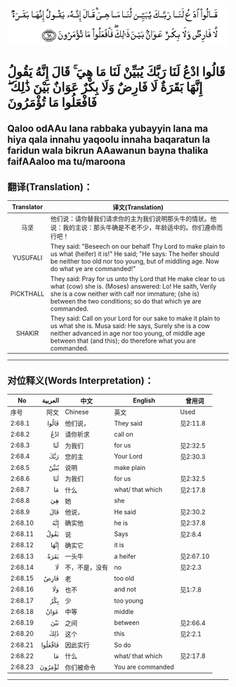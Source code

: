 ![002:068](images/002_068.gif)

#  قَالُوا ادْعُ لَنَا رَبَّكَ يُبَيِّنْ لَنَا مَا هِيَ ۚ قَالَ إِنَّهُ يَقُولُ إِنَّهَا بَقَرَةٌ لَا فَارِضٌ وَلَا بِكْرٌ عَوَانٌ بَيْنَ ذَٰلِكَ ۖ فَافْعَلُوا مَا تُؤْمَرُونَ 

## Qaloo odAAu lana rabbaka yubayyin lana ma hiya qala innahu yaqoolu innaha baqaratun la faridun wala bikrun AAawanun bayna thalika faifAAaloo ma tu/maroona

## 翻译(Translation)：

| Translator | 译文(Translation)                                            |
| :--------: | ------------------------------------------------------------ |
|    马坚    | 他们说：请你替我们请求你的主为我们说明那头牛的情状。他说：我的主说：那头牛确是不老不少，年龄适中的。你们遵命而行吧！ |
|  YUSUFALI  | They said: "Beseech on our behalf Thy Lord to make plain to us what (heifer) it is!" He said; "He says: The heifer should be neither too old nor too young, but of middling age. Now do what ye are commanded!" |
| PICKTHALL  | They said: Pray for us unto thy Lord that He make clear to us what (cow) she is. (Moses) answered: Lo! He saith, Verily she is a cow neither with calf nor immature; (she is) between the two conditions; so do that which ye are commanded. |
|   SHAKIR   | They said: Call on your Lord for our sake to make it plain to us what she is. Musa said: He says, Surely she is a cow neither advanced in age nor too young, of middle age between that (and this); do therefore what you are commanded. |

---

## 对位释义(Words Interpretation)：

| No      | العربية | 中文           | English           | 曾用词    |
| ------- | ------: | -------------- | ----------------- | --------- |
| 序号    |    阿文 | Chinese        | 英文              | Used      |
| 2:68.1  |   قَالُوا | 他们说，       | They said         | 见2:11.8  |
| 2:68.2  |     ادْعُ | 请你祈求       | call on           |           |
| 2:68.3  |     لَنَا | 为我们         | for us            | 见2:32.5  |
| 2:68.4  |     رَبَّكَ | 您的主         | Your Lord         | 见2:30.3  |
| 2:68.5  |    يُبَيِّنْ | 说明           | make plain        |           |
| 2:68.6  |     لَنَا | 为我们         | for us            | 见2:32.5  |
| 2:68.7  |      مَا | 什么           | what/ that which  | 见2:17.8  |
| 2:68.8  |      هِيَ | 她             | she               |           |
| 2:68.9  |     قَالَ | 他说，         | He said           | 见2:30.2  |
| 2:68.10 |     إِنَّهُ | 确实他         | he is             | 见2:37.8  |
| 2:68.11 |    يَقُولُ | 说             | Says              | 见2:8.4   |
| 2:68.12 |    إِنَّهَا | 确实它         | it is             |           |
| 2:68.13 |    بَقَرَةٌ | 一头牛         | a heifer          | 见2:67.10 |
| 2:68.14 |      لَا | 不，不是，没有 | no                | 见2:2.3   |
| 2:68.15 |    فَارِضٌ | 老             | too old           |           |
| 2:68.16 |     وَلَا | 也不           | and not           | 见1:7.8   |
| 2:68.17 |     بِكْرٌ | 少             | too young         |           |
| 2:68.18 |    عَوَانٌ | 中等           | middle            |           |
| 2:68.19 |     بَيْنَ | 之间           | between           | 见2:66.4  |
| 2:68.20 |     ذَٰلِكَ | 这个           | this              | 见2:2.1   |
| 2:68.21 | فَافْعَلُوا | 因此实行       | So do             |           |
| 2:68.22 |      مَا | 什么           | what/ that which  | 见2:17.8  |
| 2:68.23 |  تُؤْمَرُونَ | 你们被命令     | You are commanded |           |

---
